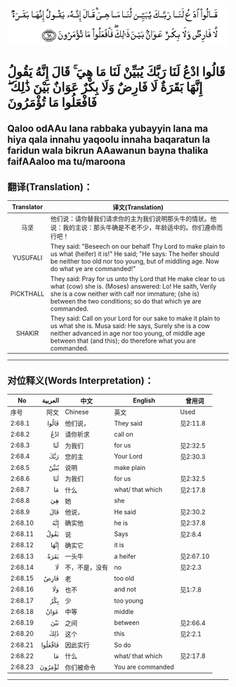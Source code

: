 ![002:068](images/002_068.gif)

#  قَالُوا ادْعُ لَنَا رَبَّكَ يُبَيِّنْ لَنَا مَا هِيَ ۚ قَالَ إِنَّهُ يَقُولُ إِنَّهَا بَقَرَةٌ لَا فَارِضٌ وَلَا بِكْرٌ عَوَانٌ بَيْنَ ذَٰلِكَ ۖ فَافْعَلُوا مَا تُؤْمَرُونَ 

## Qaloo odAAu lana rabbaka yubayyin lana ma hiya qala innahu yaqoolu innaha baqaratun la faridun wala bikrun AAawanun bayna thalika faifAAaloo ma tu/maroona

## 翻译(Translation)：

| Translator | 译文(Translation)                                            |
| :--------: | ------------------------------------------------------------ |
|    马坚    | 他们说：请你替我们请求你的主为我们说明那头牛的情状。他说：我的主说：那头牛确是不老不少，年龄适中的。你们遵命而行吧！ |
|  YUSUFALI  | They said: "Beseech on our behalf Thy Lord to make plain to us what (heifer) it is!" He said; "He says: The heifer should be neither too old nor too young, but of middling age. Now do what ye are commanded!" |
| PICKTHALL  | They said: Pray for us unto thy Lord that He make clear to us what (cow) she is. (Moses) answered: Lo! He saith, Verily she is a cow neither with calf nor immature; (she is) between the two conditions; so do that which ye are commanded. |
|   SHAKIR   | They said: Call on your Lord for our sake to make it plain to us what she is. Musa said: He says, Surely she is a cow neither advanced in age nor too young, of middle age between that (and this); do therefore what you are commanded. |

---

## 对位释义(Words Interpretation)：

| No      | العربية | 中文           | English           | 曾用词    |
| ------- | ------: | -------------- | ----------------- | --------- |
| 序号    |    阿文 | Chinese        | 英文              | Used      |
| 2:68.1  |   قَالُوا | 他们说，       | They said         | 见2:11.8  |
| 2:68.2  |     ادْعُ | 请你祈求       | call on           |           |
| 2:68.3  |     لَنَا | 为我们         | for us            | 见2:32.5  |
| 2:68.4  |     رَبَّكَ | 您的主         | Your Lord         | 见2:30.3  |
| 2:68.5  |    يُبَيِّنْ | 说明           | make plain        |           |
| 2:68.6  |     لَنَا | 为我们         | for us            | 见2:32.5  |
| 2:68.7  |      مَا | 什么           | what/ that which  | 见2:17.8  |
| 2:68.8  |      هِيَ | 她             | she               |           |
| 2:68.9  |     قَالَ | 他说，         | He said           | 见2:30.2  |
| 2:68.10 |     إِنَّهُ | 确实他         | he is             | 见2:37.8  |
| 2:68.11 |    يَقُولُ | 说             | Says              | 见2:8.4   |
| 2:68.12 |    إِنَّهَا | 确实它         | it is             |           |
| 2:68.13 |    بَقَرَةٌ | 一头牛         | a heifer          | 见2:67.10 |
| 2:68.14 |      لَا | 不，不是，没有 | no                | 见2:2.3   |
| 2:68.15 |    فَارِضٌ | 老             | too old           |           |
| 2:68.16 |     وَلَا | 也不           | and not           | 见1:7.8   |
| 2:68.17 |     بِكْرٌ | 少             | too young         |           |
| 2:68.18 |    عَوَانٌ | 中等           | middle            |           |
| 2:68.19 |     بَيْنَ | 之间           | between           | 见2:66.4  |
| 2:68.20 |     ذَٰلِكَ | 这个           | this              | 见2:2.1   |
| 2:68.21 | فَافْعَلُوا | 因此实行       | So do             |           |
| 2:68.22 |      مَا | 什么           | what/ that which  | 见2:17.8  |
| 2:68.23 |  تُؤْمَرُونَ | 你们被命令     | You are commanded |           |

---
